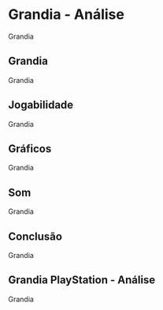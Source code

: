 ---
---

# Grandia - Análise

Grandia

## Grandia

Grandia

## Jogabilidade

Grandia

## Gráficos

Grandia

## Som

Grandia

## Conclusão

Grandia

## Grandia PlayStation - Análise

Grandia
